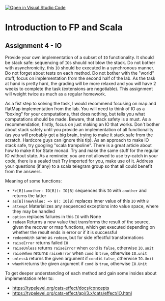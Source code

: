 [![Open in Visual Studio Code](https://classroom.github.com/assets/open-in-vscode-c66648af7eb3fe8bc4f294546bfd86ef473780cde1dea487d3c4ff354943c9ae.svg)](https://classroom.github.com/online_ide?assignment_repo_id=9565583&assignment_repo_type=AssignmentRepo)
# Introduction to FP and Scala
## Assignment 4 - IO
Provide your own implementation of a subset of `IO` functionality. 
It should be stack safe: sequencing of `IO`s should not blow the stack. 
Do not bother with asynchronicity, this `IO` should be executed in a synchronous manner.
Do not forget about tests on each method.
Do not bother with the "world" stuff, focus on implementation from the second half of the lab.
As the task at hand is pretty hard, the grading will be more relaxed and you will have 2 weeks to complete the task (extensions are negotiable).
This assignment will weight twice as much as a regular homework.

As a fist step to solving the task, I would recommend focusing on map and flatMap implementation from the lab. You will need to think of IO as a "boxing" for your computations, that does nothing, but tells you what computations should be made. Beware, that stack safety is a must. As a recommendation, firstly, focus on just making an IO that works. Don't bother about stack safety until you provide an implementation of all functionality (as you will probably get a big brain, trying to make it stack safe from the scratch. Hardcore guys can ignore this tip). As an approach to make IO stack safe, try googling "scala trampoline". There is a great article about how to make it for State monad. Try and make the same stuff for the regular IO without state. As a reminder, you are not allowed to use try-catch in your code, there is a sealed trait Try imported for you, make use of it. Address your questions (if any) to a scala telegram group so that all could benefit from the answers.

Meaning of some functions:
* `*>[B](another: IO[B]): IO[B]` sequences this `IO` with `another` and returns the latter
* `as[B](newValue: => B): IO[B]` replaces inner value of this `IO` with `B`
* `attempt` Materializes any sequenced exceptions into value space, where they may be handled
* `option` replaces failures in this `IO` with None
* `redeem` Returns a new value that transforms the result of the source, given the recover or map functions, which get executed depending on whether the result ends in error or if it is successful
* `redeemWith` same as `redeem`, but for side effectful transformations
* `raiseError` returns failed `IO`
* `raiseUnless` returns `raiseError` when `cond` is `false`, otherwise `IO.unit`
* `raiseWhen` returns `raiseError` when `cond` is `true`, otherwise `IO.unit`
* `unlessA` returns the given argument if `cond` is `false`, otherwise `IO.Unit`
* `whenM` returns the given argument if `cond` is `true`, otherwise `IO.Unit`

To get deeper understanding of each method and gain some insides about implementation refer to:
* https://typelevel.org/cats-effect/docs/concepts
* https://typelevel.org/cats-effect/api/3.x/cats/effect/IO.html